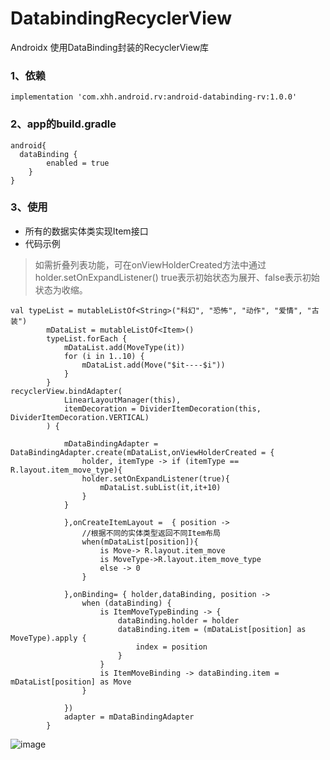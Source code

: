 # DatabindingRecyclerView
Androidx 使用DataBinding封装的RecyclerView库
### 1、依赖
```
implementation 'com.xhh.android.rv:android-databinding-rv:1.0.0'

```
### 2、app的build.gradle

```
android{
  dataBinding {
        enabled = true
    }
}
```
### 3、使用

* 所有的数据实体类实现Item接口
* 代码示例
> 如需折叠列表功能，可在onViewHolderCreated方法中通过holder.setOnExpandListener()
> true表示初始状态为展开、false表示初始状态为收缩。
```
val typeList = mutableListOf<String>("科幻", "恐怖", "动作", "爱情", "古装")
        mDataList = mutableListOf<Item>()
        typeList.forEach {
            mDataList.add(MoveType(it))
            for (i in 1..10) {
                mDataList.add(Move("$it----$i"))
            }
        }
recyclerView.bindAdapter(
            LinearLayoutManager(this),
            itemDecoration = DividerItemDecoration(this, DividerItemDecoration.VERTICAL)
        ) {

            mDataBindingAdapter = DataBindingAdapter.create(mDataList,onViewHolderCreated = {
                holder, itemType -> if (itemType == R.layout.item_move_type){
                holder.setOnExpandListener(true){
                    mDataList.subList(it,it+10)
                }
            }

            },onCreateItemLayout =  { position ->
                //根据不同的实体类型返回不同Item布局
                when(mDataList[position]){
                    is Move-> R.layout.item_move
                    is MoveType->R.layout.item_move_type
                    else -> 0
                }

            },onBinding= { holder,dataBinding, position ->
                when (dataBinding) {
                    is ItemMoveTypeBinding -> {
                        dataBinding.holder = holder
                        dataBinding.item = (mDataList[position] as MoveType).apply {
                            index = position
                        }
                    }
                    is ItemMoveBinding -> dataBinding.item = mDataList[position] as Move
                }

            })
            adapter = mDataBindingAdapter
        }
```
![image](https://github.com/xqy666666/DatabindingRecyclerView/blob/master/RecyclerView.gif)
